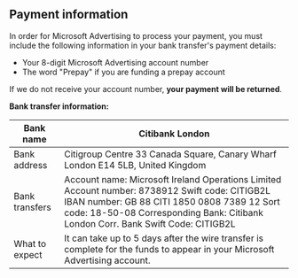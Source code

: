 ## Payment information

In order for Microsoft Advertising to process your payment, you must include the following information in your bank transfer's payment details:
- Your 8-digit Microsoft Advertising account number
- The word "Prepay" if you are funding a prepay account

If we do not receive your account number, **your payment will be returned**.

**Bank transfer information:**

|Bank name|Citibank London|
|---|---|
|Bank address|Citigroup Centre           33 Canada Square, Canary Wharf           London E14 5LB, United Kingdom|
|Bank transfers|Account name: Microsoft Ireland Operations Limited           Account number: 8738912           Swift code: CITIGB2L           IBAN number: GB 88 CITI 1850 0808 7389 12           Sort code: 18-50-08           Corresponding Bank: Citibank London           Corr. Bank Swift Code: CITIGB2L|
|What to expect|It can take up to 5 days after the wire transfer is complete for the funds to appear in your Microsoft Advertising account.|



